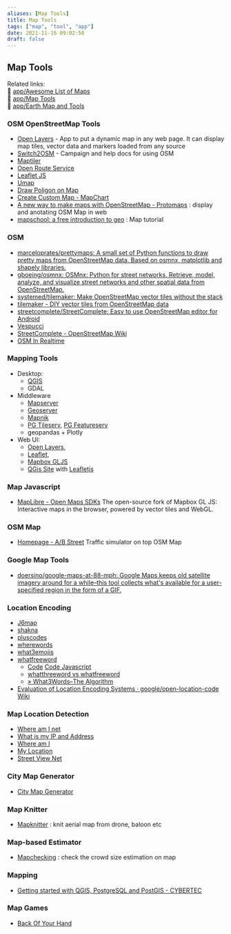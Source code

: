 ```yaml
---
aliases: [Map Tools]
title: Map Tools
tags: ["map", "tool", "app"]
date: 2021-11-16 09:02:50
draft: false
---
```


## Map Tools

Related links:  
🔗 [app/Awesome List of Maps](/app/map)  
🔗 [app/Map Tools](/app/map-tool)  
🔗 [app/Earth Map and Tools](/app/earth-map)  

### OSM OpenStreetMap Tools

- [Open Layers](https://openlayers.org/) - App to put a dynamic map in any web page. It can display map tiles, vector data and markers loaded from any source
- [Switch2OSM](https://switch2osm.org/) - Campaign and help docs for using OSM
- [Maptiler](https://maptiler.com/maps)
- [Open Route Service](https://maps.openrouteservice.org/directions)
- [Leaflet JS](https://leafletjs.com/)
- [Umap](https://umap.openstreetmap.fr/en/)
- [Draw Poligon on Map](https://www.keene.edu/campus/maps/tool/)
- [Create Custom Map - MapChart](https://mapchart.net/)
- [A new way to make maps with OpenStreetMap - Protomaps](https://protomaps.com/blog/new-way-to-make-maps/) : display and anotating OSM Map in web
- [mapschool: a free introduction to geo](https://mapschool.io/) : Map tutorial

### OSM

- [marceloprates/prettymaps: A small set of Python functions to draw pretty maps from OpenStreetMap data. Based on osmnx, matplotlib and shapely libraries.](https://github.com/marceloprates/prettymaps)
- [gboeing/osmnx: OSMnx: Python for street networks. Retrieve, model, analyze, and visualize street networks and other spatial data from OpenStreetMap.](https://github.com/gboeing/osmnx)
- [systemed/tilemaker: Make OpenStreetMap vector tiles without the stack](https://github.com/systemed/tilemaker)
- [tilemaker - DIY vector tiles from OpenStreetMap data](https://tilemaker.org/)
- [streetcomplete/StreetComplete: Easy to use OpenStreetMap editor for Android](https://github.com/streetcomplete/StreetComplete)
- [Vespucci](http://vespucci.io/)
- [StreetComplete - OpenStreetMap Wiki](https://wiki.openstreetmap.org/wiki/StreetComplete)
- [OSM In Realtime](https://osm-in-realtime.jwestman.net/)

### Mapping Tools

- Desktop:
  - [QGIS](https://qgis.org)
  - GDAL
- Middleware
  - [Mapserver](https://mapserver.org)
  - [Geoserver](https://geoserver.org)
  - [Mapnik](https://mapnik.org)
  - [PG Tileserv](https://github.com/crunchydata/pg_tileserv), [PG Featureserv](https://github.com/crunchydata/pg_featureserv)
  - geopandas + Plotly
- Web UI:
  - [Open Layers](https://openlayers.org),
  - [Leaflet](https://leaflet.org),
  - [Mapbox GLJS](https://www.mapbox.com/mapbox-gljs)
  - [QGis Site](https://www.qgis.org/en/site/) with [Leafletjs](https://leafletjs.com/)

### Map Javascript

- [MapLibre - Open Maps SDKs](https://maplibre.org/) The open-source fork of Mapbox GL JS: Interactive maps in the browser, powered by vector tiles and WebGL.

### OSM Map

- [Homepage - A/B Street](https://a-b-street.github.io/docs/index.html) Traffic simulator on top OSM Map

### Google Map Tools

- [doersino/google-maps-at-88-mph: Google Maps keeps old satellite imagery around for a while–this tool collects what's available for a user-specified region in the form of a GIF.](https://github.com/doersino/google-maps-at-88-mph)

### Location Encoding

- [J6map](https://j6map.netlify.app/)
- [shakna](https://git.sr.ht/~shakna/j6)
- [pluscodes](https://maps.google.com/pluscodes/)
- [wherewords](https://wherewords.id/)
- [what3emojis](https://what3emojis.com/)
- [whatfreeword](https://archive.is/e26a7)
    - [Code](https://cryptome.org/2021/04/whatfreewords-py.tar.gz) [Code Javascript](https://cryptome.org/2021/04/WhatFreeWords-Javascript-Library.txt)
    - [whatthreeword vs whatfreeword](https://justpaste.it/39hat)
    - [» What3Words–The Algorithm](https://cybergibbons.com/security-2/what3words-the-algorithm/)
- [Evaluation of Location Encoding Systems · google/open-location-code Wiki](https://github.com/google/open-location-code/wiki/Evaluation-of-Location-Encoding-Systems)

### Map Location Detection

- [Where am I net](https://www.where-am-i.net/)
- [What is my IP and Address](https://esmailelbobdev2.github.io/What-Is-My-IP-Address/)
- [Where am I](https://www.where-am-i.co/)
- [My Location](https://mylocation.org/)
- [Street View Net](https://www.street-view.net/)

### City Map Generator

- [City Map Generator](https://maps.probabletrain.com/#/)

### Map Knitter

- [Mapknitter](https://mapknitter.org) : knit aerial map from drone, baloon etc

### Map-based Estimator

- [Mapchecking](https://www.mapchecking.com) : check the crowd size estimation on map

### Mapping

- [Getting started with QGIS, PostgreSQL and PostGIS - CYBERTEC](https://www.cybertec-postgresql.com/en/getting-started-qgis-postgresql-postgis/)

### Map Games

- [Back Of Your Hand](https://backofyourhand.com/-7.45774,109.29869/XLVHWF)
